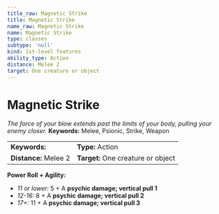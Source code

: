 ```yaml
---
title_raw: Magnetic Strike
title: Magnetic Strike
name_raw: Magnetic Strike
name: Magnetic Strike
type: classes
subtype: 'null'
kind: 1st-level features
ability_type: Action
distance: Melee 2
target: One creature or object
---
```


# Magnetic Strike

*The force of your blow extends past the limits of your body, pulling your enemy closer.* **Keywords:** Melee, Psionic, Strike, Weapon

|                       |                                    |
| :-------------------- | :--------------------------------- |
| **Keywords:**         | **Type:** Action                   |
| **Distance:** Melee 2 | **Target:** One creature or object |

**Power Roll + Agility:**

- *11 or lower:* 5 + A **psychic damage; vertical pull 1**
- *12-16:* 8 + A **psychic damage; vertical pull 2**
- *17+:* 11 + A **psychic damage; vertical pull 3**
